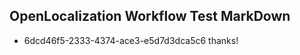 ## OpenLocalization Workflow Test MarkDown
* 6dcd46f5-2333-4374-ace3-e5d7d3dca5c6 thanks!

<!--HONumber=Jul16_HO2-->


